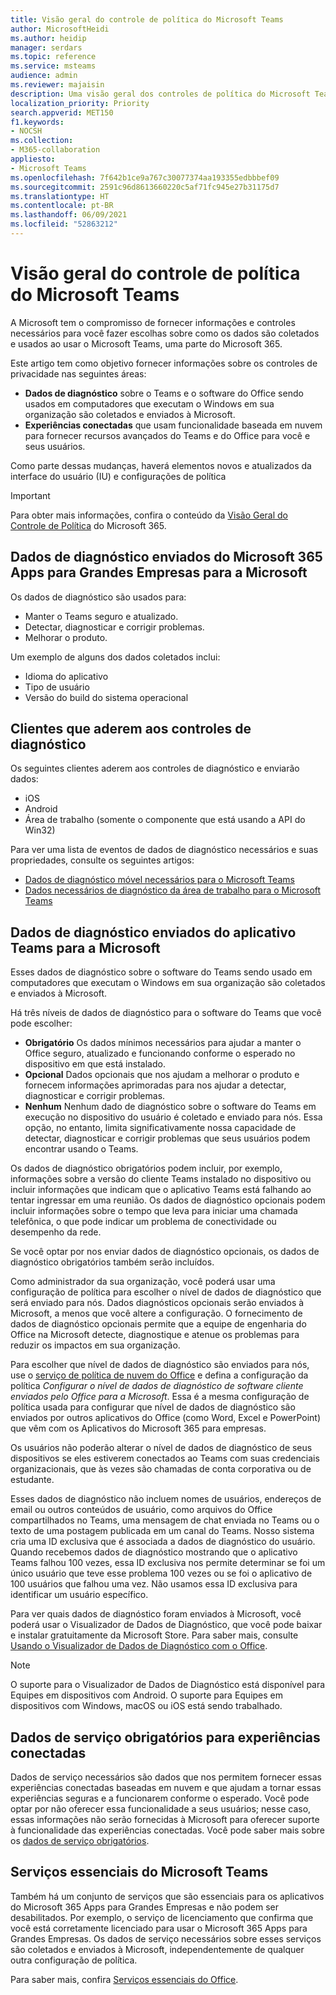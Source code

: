 ```yaml
---
title: Visão geral do controle de política do Microsoft Teams
author: MicrosoftHeidi
ms.author: heidip
manager: serdars
ms.topic: reference
ms.service: msteams
audience: admin
ms.reviewer: majaisin
description: Uma visão geral dos controles de política do Microsoft Teams.
localization_priority: Priority
search.appverid: MET150
f1.keywords:
- NOCSH
ms.collection:
- M365-collaboration
appliesto:
- Microsoft Teams
ms.openlocfilehash: 7f642b1ce9a767c30077374aa193355edbbbef09
ms.sourcegitcommit: 2591c96d8613660220c5af71fc945e27b31175d7
ms.translationtype: HT
ms.contentlocale: pt-BR
ms.lasthandoff: 06/09/2021
ms.locfileid: "52863212"
---
```

# <a name="policy-control-overview-for-microsoft-teams"></a>Visão geral do controle de política do Microsoft Teams

A Microsoft tem o compromisso de fornecer informações e controles necessários para você fazer escolhas sobre como os dados são coletados e usados ao usar o Microsoft Teams, uma parte do Microsoft 365.

Este artigo tem como objetivo fornecer informações sobre os controles de privacidade nas seguintes áreas:

- **Dados de diagnóstico** sobre o Teams e o software do Office sendo usados ​​em computadores que executam o Windows em sua organização são coletados e enviados à Microsoft.
- **Experiências conectadas** que usam funcionalidade baseada em nuvem para fornecer recursos avançados do Teams e do Office para você e seus usuários.

Como parte dessas mudanças, haverá elementos novos e atualizados da interface do usuário (IU) e configurações de política

> [!IMPORTANT]
> Para obter mais informações, confira o conteúdo da [Visão Geral do Controle de Política](/deployoffice/privacy/overview-privacy-controls) do Microsoft 365.

## <a name="diagnostic-data-sent-from-microsoft-365-apps-for-enterprise-to-microsoft"></a>Dados de diagnóstico enviados do Microsoft 365 Apps para Grandes Empresas para a Microsoft

Os dados de diagnóstico são usados para:

- Manter o Teams seguro e atualizado.
- Detectar, diagnosticar e corrigir problemas.
- Melhorar o produto.

Um exemplo de alguns dos dados coletados inclui:

- Idioma do aplicativo
- Tipo de usuário
- Versão do build do sistema operacional

## <a name="clients-that-adhere-to-diagnostic-controls"></a>Clientes que aderem aos controles de diagnóstico

Os seguintes clientes aderem aos controles de diagnóstico e enviarão dados:

- iOS
- Android
- Área de trabalho (somente o componente que está usando a API do Win32)

Para ver uma lista de eventos de dados de diagnóstico necessários e suas propriedades, consulte os seguintes artigos:

- [Dados de diagnóstico móvel necessários para o Microsoft Teams](policy-control-diagnostic-data-mobile.md)
- [Dados necessários de diagnóstico da área de trabalho para o Microsoft Teams](policy-control-diagnostic-data-desktop.md)

## <a name="diagnostic-data-sent-from-the-teams-app-to-microsoft"></a>Dados de diagnóstico enviados do aplicativo Teams para a Microsoft

Esses dados de diagnóstico sobre o software do Teams sendo usado ​​em computadores que executam o Windows em sua organização são coletados e enviados à Microsoft.

Há três níveis de dados de diagnóstico para o software do Teams que você pode escolher:

- **Obrigatório** Os dados mínimos necessários para ajudar a manter o Office seguro, atualizado e funcionando conforme o esperado no dispositivo em que está instalado.
- **Opcional** Dados opcionais que nos ajudam a melhorar o produto e fornecem informações aprimoradas para nos ajudar a detectar, diagnosticar e corrigir problemas.
- **Nenhum** Nenhum dado de diagnóstico sobre o software do Teams em execução no dispositivo do usuário é coletado e enviado para nós. Essa opção, no entanto, limita significativamente nossa capacidade de detectar, diagnosticar e corrigir problemas que seus usuários podem encontrar usando o Teams.

Os dados de diagnóstico obrigatórios podem incluir, por exemplo, informações sobre a versão do cliente Teams instalado no dispositivo ou incluir informações que indicam que o aplicativo Teams está falhando ao tentar ingressar em uma reunião. Os dados de diagnóstico opcionais podem incluir informações sobre o tempo que leva para iniciar uma chamada telefônica, o que pode indicar um problema de conectividade ou desempenho da rede.

Se você optar por nos enviar dados de diagnóstico opcionais, os dados de diagnóstico obrigatórios também serão incluídos.

Como administrador da sua organização, você poderá usar uma configuração de política para escolher o nível de dados de diagnóstico que será enviado para nós. Dados diagnósticos opcionais serão enviados à Microsoft, a menos que você altere a configuração. O fornecimento de dados de diagnóstico opcionais permite que a equipe de engenharia do Office na Microsoft detecte, diagnostique e atenue os problemas para reduzir os impactos em sua organização. 

Para escolher que nível de dados de diagnóstico são enviados para nós, use o [serviço de política de nuvem do Office](/deployoffice/overview-office-cloud-policy-service) e defina a configuração da política *Configurar o nível de dados de diagnóstico de software cliente enviados pelo Office para a Microsoft*. Essa é a mesma configuração de política usada para configurar que nível de dados de diagnóstico são enviados por outros aplicativos do Office (como Word, Excel e PowerPoint) que vêm com os Aplicativos do Microsoft 365 para empresas.

Os usuários não poderão alterar o nível de dados de diagnóstico de seus dispositivos se eles estiverem conectados ao Teams com suas credenciais organizacionais, que às vezes são chamadas de conta corporativa ou de estudante.

Esses dados de diagnóstico não incluem nomes de usuários, endereços de email ou outros conteúdos de usuário, como arquivos do Office compartilhados no Teams, uma mensagem de chat enviada no Teams ou o texto de uma postagem publicada em um canal do Teams. Nosso sistema cria uma ID exclusiva que é associada a dados de diagnóstico do usuário. Quando recebemos dados de diagnóstico mostrando que o aplicativo Teams falhou 100 vezes, essa ID exclusiva nos permite determinar se foi um único usuário que teve esse problema 100 vezes ou se foi o aplicativo de 100 usuários que falhou uma vez. Não usamos essa ID exclusiva para identificar um usuário específico.

Para ver quais dados de diagnóstico foram enviados à Microsoft, você poderá usar o Visualizador de Dados de Diagnóstico, que você pode baixar e instalar gratuitamente da Microsoft Store. Para saber mais, consulte [Usando o Visualizador de Dados de Diagnóstico com o Office](https://support.microsoft.com/topic/cf761ce9-d805-4c60-a339-4e07f3182855).

> [!NOTE]
> O suporte para o Visualizador de Dados de Diagnóstico está disponível para Equipes em dispositivos com Android. O suporte para Equipes em dispositivos com Windows, macOS ou iOS está sendo trabalhado.

## <a name="required-service-data-for-connected-experiences"></a>Dados de serviço obrigatórios para experiências conectadas

Dados de serviço necessários são dados que nos permitem fornecer essas experiências conectadas baseadas em nuvem e que ajudam a tornar essas experiências seguras e a funcionarem conforme o esperado. Você pode optar por não oferecer essa funcionalidade a seus usuários; nesse caso, essas informações não serão fornecidas à Microsoft para oferecer suporte à funcionalidade das experiências conectadas. Você pode saber mais sobre os [dados de serviço obrigatórios](/deployoffice/privacy/required-service-data).

## <a name="essential-services-for-microsoft-teams"></a>Serviços essenciais do Microsoft Teams

Também há um conjunto de serviços que são essenciais para os aplicativos do Microsoft 365 Apps para Grandes Empresas e não podem ser desabilitados. Por exemplo, o serviço de licenciamento que confirma que você está corretamente licenciado para usar o Microsoft 365 Apps para Grandes Empresas. Os dados de serviço necessários sobre esses serviços são coletados e enviados à Microsoft, independentemente de qualquer outra configuração de política.

Para saber mais, confira [Serviços essenciais do Office](/deployoffice/privacy/essential-services).